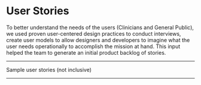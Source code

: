 # User Stories

To better understand the needs of the users (Clinicians and General Public), we used proven user-centered design practices to conduct interviews, create user models to allow designers and developers to imagine what the user needs operationally to accomplish the mission at hand. This input helped the team to generate an initial product backlog of stories.

***
Sample user stories (not inclusive)
***
